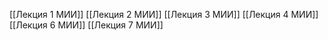 [[Лекция 1 МИИ]]
[[Лекция 2 МИИ]]
[[Лекция 3 МИИ]]
[[Лекция 4 МИИ]]
[[Лекция 6 МИИ]]
[[Лекция 7 МИИ]]